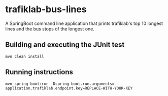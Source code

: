 # trafiklab-bus-lines
A SpringBoot command line application that prints trafiklab's top 10 longest lines and the bus stops of the longest one.

## Building and executing the JUnit test
`mvn clean install`

## Running instructions
`mvn spring-boot:run -Dspring-boot.run.arguments=--application.trafiklab.endpoint.key=REPLACE-WITH-YOUR-KEY`

